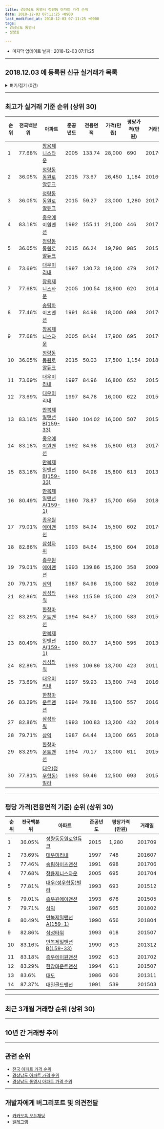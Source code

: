 ```yaml
---
title: 경상남도 통영시 정량동 아파트 가격 순위
date: 2018-12-03 07:11:25 +0900
last_modified_at: 2018-12-03 07:11:25 +0900
tags:
- 경상남도 통영시
- 정량동

---
```


* 마지막 업데이트 날짜 : 2018-12-03 07:11:25

---

## 2018.12.03 에 등록된 신규 실거래가 목록

<details>
<summary>펴기/접기 (0건)</summary>
<div markdown="1">

|아파트|전국백분위|준공년도|전용면적|가격(만원)|평당가격(만원)|거래일|
|---|---|---|---|---|---|---|
|없음|||||||


</div>
</details>

---

## 최고가 실거래 기준 순위 (상위 30)


|순위|전국백분위|아파트|준공년도|전용면적|가격(만원)|평당가격(만원)|거래일|
|---|---|---|---|---|---|---|---|
|1|77.68%|[창용제니스타운](https://search.naver.com/search.naver?query=%EA%B2%BD%EC%83%81%EB%82%A8%EB%8F%84+%ED%86%B5%EC%98%81%EC%8B%9C+%EC%A0%95%EB%9F%89%EB%8F%99+%EC%B0%BD%EC%9A%A9%EC%A0%9C%EB%8B%88%EC%8A%A4%ED%83%80%EC%9A%B4)|2005|133.74|28,000|690|201705|
|2|36.05%|[정량동동원로얄듀크](https://search.naver.com/search.naver?query=%EA%B2%BD%EC%83%81%EB%82%A8%EB%8F%84+%ED%86%B5%EC%98%81%EC%8B%9C+%EC%A0%95%EB%9F%89%EB%8F%99+%EC%A0%95%EB%9F%89%EB%8F%99%EB%8F%99%EC%9B%90%EB%A1%9C%EC%96%84%EB%93%80%ED%81%AC)|2015|73.67|26,450|1,184|201605|
|3|36.05%|[정량동동원로얄듀크](https://search.naver.com/search.naver?query=%EA%B2%BD%EC%83%81%EB%82%A8%EB%8F%84+%ED%86%B5%EC%98%81%EC%8B%9C+%EC%A0%95%EB%9F%89%EB%8F%99+%EC%A0%95%EB%9F%89%EB%8F%99%EB%8F%99%EC%9B%90%EB%A1%9C%EC%96%84%EB%93%80%ED%81%AC)|2015|59.27|23,000|1,280|201709|
|4|83.18%|[종우에이원맨션](https://search.naver.com/search.naver?query=%EA%B2%BD%EC%83%81%EB%82%A8%EB%8F%84+%ED%86%B5%EC%98%81%EC%8B%9C+%EC%A0%95%EB%9F%89%EB%8F%99+%EC%A2%85%EC%9A%B0%EC%97%90%EC%9D%B4%EC%9B%90%EB%A7%A8%EC%85%98)|1992|155.11|21,000|446|201711|
|5|36.05%|[정량동동원로얄듀크](https://search.naver.com/search.naver?query=%EA%B2%BD%EC%83%81%EB%82%A8%EB%8F%84+%ED%86%B5%EC%98%81%EC%8B%9C+%EC%A0%95%EB%9F%89%EB%8F%99+%EC%A0%95%EB%9F%89%EB%8F%99%EB%8F%99%EC%9B%90%EB%A1%9C%EC%96%84%EB%93%80%ED%81%AC)|2015|66.24|19,790|985|201511|
|6|73.69%|[대우미리내](https://search.naver.com/search.naver?query=%EA%B2%BD%EC%83%81%EB%82%A8%EB%8F%84+%ED%86%B5%EC%98%81%EC%8B%9C+%EC%A0%95%EB%9F%89%EB%8F%99+%EB%8C%80%EC%9A%B0%EB%AF%B8%EB%A6%AC%EB%82%B4)|1997|130.73|19,000|479|201709|
|7|77.68%|[창용제니스타운](https://search.naver.com/search.naver?query=%EA%B2%BD%EC%83%81%EB%82%A8%EB%8F%84+%ED%86%B5%EC%98%81%EC%8B%9C+%EC%A0%95%EB%9F%89%EB%8F%99+%EC%B0%BD%EC%9A%A9%EC%A0%9C%EB%8B%88%EC%8A%A4%ED%83%80%EC%9A%B4)|2005|100.54|18,900|620|201410|
|8|77.46%|[송림하이츠맨션](https://search.naver.com/search.naver?query=%EA%B2%BD%EC%83%81%EB%82%A8%EB%8F%84+%ED%86%B5%EC%98%81%EC%8B%9C+%EC%A0%95%EB%9F%89%EB%8F%99+%EC%86%A1%EB%A6%BC%ED%95%98%EC%9D%B4%EC%B8%A0%EB%A7%A8%EC%85%98)|1991|84.98|18,000|698|201706|
|9|77.68%|[창용제니스타운](https://search.naver.com/search.naver?query=%EA%B2%BD%EC%83%81%EB%82%A8%EB%8F%84+%ED%86%B5%EC%98%81%EC%8B%9C+%EC%A0%95%EB%9F%89%EB%8F%99+%EC%B0%BD%EC%9A%A9%EC%A0%9C%EB%8B%88%EC%8A%A4%ED%83%80%EC%9A%B4)|2005|84.94|17,900|695|201704|
|10|36.05%|[정량동동원로얄듀크](https://search.naver.com/search.naver?query=%EA%B2%BD%EC%83%81%EB%82%A8%EB%8F%84+%ED%86%B5%EC%98%81%EC%8B%9C+%EC%A0%95%EB%9F%89%EB%8F%99+%EC%A0%95%EB%9F%89%EB%8F%99%EB%8F%99%EC%9B%90%EB%A1%9C%EC%96%84%EB%93%80%ED%81%AC)|2015|50.03|17,500|1,154|201801|
|11|73.69%|[대우미리내](https://search.naver.com/search.naver?query=%EA%B2%BD%EC%83%81%EB%82%A8%EB%8F%84+%ED%86%B5%EC%98%81%EC%8B%9C+%EC%A0%95%EB%9F%89%EB%8F%99+%EB%8C%80%EC%9A%B0%EB%AF%B8%EB%A6%AC%EB%82%B4)|1997|84.96|16,800|652|201503|
|12|73.69%|[대우미리내](https://search.naver.com/search.naver?query=%EA%B2%BD%EC%83%81%EB%82%A8%EB%8F%84+%ED%86%B5%EC%98%81%EC%8B%9C+%EC%A0%95%EB%9F%89%EB%8F%99+%EB%8C%80%EC%9A%B0%EB%AF%B8%EB%A6%AC%EB%82%B4)|1997|84.78|16,000|622|201508|
|13|83.16%|[만복제일맨션B(159-33)](https://search.naver.com/search.naver?query=%EA%B2%BD%EC%83%81%EB%82%A8%EB%8F%84+%ED%86%B5%EC%98%81%EC%8B%9C+%EC%A0%95%EB%9F%89%EB%8F%99+%EB%A7%8C%EB%B3%B5%EC%A0%9C%EC%9D%BC%EB%A7%A8%EC%85%98B%28159-33%29)|1990|104.02|16,000|507|201507|
|14|83.18%|[종우에이원맨션](https://search.naver.com/search.naver?query=%EA%B2%BD%EC%83%81%EB%82%A8%EB%8F%84+%ED%86%B5%EC%98%81%EC%8B%9C+%EC%A0%95%EB%9F%89%EB%8F%99+%EC%A2%85%EC%9A%B0%EC%97%90%EC%9D%B4%EC%9B%90%EB%A7%A8%EC%85%98)|1992|84.98|15,800|613|201702|
|15|83.16%|[만복제일맨션B(159-33)](https://search.naver.com/search.naver?query=%EA%B2%BD%EC%83%81%EB%82%A8%EB%8F%84+%ED%86%B5%EC%98%81%EC%8B%9C+%EC%A0%95%EB%9F%89%EB%8F%99+%EB%A7%8C%EB%B3%B5%EC%A0%9C%EC%9D%BC%EB%A7%A8%EC%85%98B%28159-33%29)|1990|84.96|15,800|613|201312|
|16|80.49%|[만복제일맨션A(159-1)](https://search.naver.com/search.naver?query=%EA%B2%BD%EC%83%81%EB%82%A8%EB%8F%84+%ED%86%B5%EC%98%81%EC%8B%9C+%EC%A0%95%EB%9F%89%EB%8F%99+%EB%A7%8C%EB%B3%B5%EC%A0%9C%EC%9D%BC%EB%A7%A8%EC%85%98A%28159-1%29)|1990|78.87|15,700|656|201804|
|17|79.01%|[종우원에이맨션](https://search.naver.com/search.naver?query=%EA%B2%BD%EC%83%81%EB%82%A8%EB%8F%84+%ED%86%B5%EC%98%81%EC%8B%9C+%EC%A0%95%EB%9F%89%EB%8F%99+%EC%A2%85%EC%9A%B0%EC%9B%90%EC%97%90%EC%9D%B4%EB%A7%A8%EC%85%98)|1993|84.94|15,500|602|201702|
|18|82.86%|[삼성타워](https://search.naver.com/search.naver?query=%EA%B2%BD%EC%83%81%EB%82%A8%EB%8F%84+%ED%86%B5%EC%98%81%EC%8B%9C+%EC%A0%95%EB%9F%89%EB%8F%99+%EC%82%BC%EC%84%B1%ED%83%80%EC%9B%8C)|1993|84.64|15,500|604|201801|
|19|79.01%|[종우원에이맨션](https://search.naver.com/search.naver?query=%EA%B2%BD%EC%83%81%EB%82%A8%EB%8F%84+%ED%86%B5%EC%98%81%EC%8B%9C+%EC%A0%95%EB%9F%89%EB%8F%99+%EC%A2%85%EC%9A%B0%EC%9B%90%EC%97%90%EC%9D%B4%EB%A7%A8%EC%85%98)|1993|139.86|15,200|358|200906|
|20|79.71%|[삼익](https://search.naver.com/search.naver?query=%EA%B2%BD%EC%83%81%EB%82%A8%EB%8F%84+%ED%86%B5%EC%98%81%EC%8B%9C+%EC%A0%95%EB%9F%89%EB%8F%99+%EC%82%BC%EC%9D%B5)|1987|84.96|15,000|582|201607|
|21|82.86%|[삼성타워](https://search.naver.com/search.naver?query=%EA%B2%BD%EC%83%81%EB%82%A8%EB%8F%84+%ED%86%B5%EC%98%81%EC%8B%9C+%EC%A0%95%EB%9F%89%EB%8F%99+%EC%82%BC%EC%84%B1%ED%83%80%EC%9B%8C)|1993|115.59|15,000|428|201706|
|22|83.29%|[한창마운트맨션](https://search.naver.com/search.naver?query=%EA%B2%BD%EC%83%81%EB%82%A8%EB%8F%84+%ED%86%B5%EC%98%81%EC%8B%9C+%EC%A0%95%EB%9F%89%EB%8F%99+%ED%95%9C%EC%B0%BD%EB%A7%88%EC%9A%B4%ED%8A%B8%EB%A7%A8%EC%85%98)|1994|84.87|15,000|583|201504|
|23|80.49%|[만복제일맨션A(159-1)](https://search.naver.com/search.naver?query=%EA%B2%BD%EC%83%81%EB%82%A8%EB%8F%84+%ED%86%B5%EC%98%81%EC%8B%9C+%EC%A0%95%EB%9F%89%EB%8F%99+%EB%A7%8C%EB%B3%B5%EC%A0%9C%EC%9D%BC%EB%A7%A8%EC%85%98A%28159-1%29)|1990|80.37|14,500|595|201301|
|24|82.86%|[삼성타워](https://search.naver.com/search.naver?query=%EA%B2%BD%EC%83%81%EB%82%A8%EB%8F%84+%ED%86%B5%EC%98%81%EC%8B%9C+%EC%A0%95%EB%9F%89%EB%8F%99+%EC%82%BC%EC%84%B1%ED%83%80%EC%9B%8C)|1993|106.86|13,700|423|201110|
|25|73.69%|[대우미리내](https://search.naver.com/search.naver?query=%EA%B2%BD%EC%83%81%EB%82%A8%EB%8F%84+%ED%86%B5%EC%98%81%EC%8B%9C+%EC%A0%95%EB%9F%89%EB%8F%99+%EB%8C%80%EC%9A%B0%EB%AF%B8%EB%A6%AC%EB%82%B4)|1997|59.93|13,600|748|201607|
|26|83.29%|[한창마운트맨션](https://search.naver.com/search.naver?query=%EA%B2%BD%EC%83%81%EB%82%A8%EB%8F%84+%ED%86%B5%EC%98%81%EC%8B%9C+%EC%A0%95%EB%9F%89%EB%8F%99+%ED%95%9C%EC%B0%BD%EB%A7%88%EC%9A%B4%ED%8A%B8%EB%A7%A8%EC%85%98)|1994|79.88|13,500|557|201610|
|27|82.86%|[삼성타워](https://search.naver.com/search.naver?query=%EA%B2%BD%EC%83%81%EB%82%A8%EB%8F%84+%ED%86%B5%EC%98%81%EC%8B%9C+%EC%A0%95%EB%9F%89%EB%8F%99+%EC%82%BC%EC%84%B1%ED%83%80%EC%9B%8C)|1993|100.83|13,200|432|201405|
|28|79.71%|[삼익](https://search.naver.com/search.naver?query=%EA%B2%BD%EC%83%81%EB%82%A8%EB%8F%84+%ED%86%B5%EC%98%81%EC%8B%9C+%EC%A0%95%EB%9F%89%EB%8F%99+%EC%82%BC%EC%9D%B5)|1987|64.44|13,000|665|201802|
|29|83.29%|[한창마운트맨션](https://search.naver.com/search.naver?query=%EA%B2%BD%EC%83%81%EB%82%A8%EB%8F%84+%ED%86%B5%EC%98%81%EC%8B%9C+%EC%A0%95%EB%9F%89%EB%8F%99+%ED%95%9C%EC%B0%BD%EB%A7%88%EC%9A%B4%ED%8A%B8%EB%A7%A8%EC%85%98)|1994|70.17|13,000|611|201507|
|30|77.81%|[대우(정우협동)빌라](https://search.naver.com/search.naver?query=%EA%B2%BD%EC%83%81%EB%82%A8%EB%8F%84+%ED%86%B5%EC%98%81%EC%8B%9C+%EC%A0%95%EB%9F%89%EB%8F%99+%EB%8C%80%EC%9A%B0%28%EC%A0%95%EC%9A%B0%ED%98%91%EB%8F%99%29%EB%B9%8C%EB%9D%BC)|1993|59.46|12,500|693|201512|


---

## 평당 가격(전용면적 기준) 순위 (상위 30)


|순위|전국백분위|아파트|준공년도|평당가격(만원)|거래일|
|---|---|---|---|---|---|
|1|36.05%|[정량동동원로얄듀크](https://search.naver.com/search.naver?query=%EA%B2%BD%EC%83%81%EB%82%A8%EB%8F%84+%ED%86%B5%EC%98%81%EC%8B%9C+%EC%A0%95%EB%9F%89%EB%8F%99+%EC%A0%95%EB%9F%89%EB%8F%99%EB%8F%99%EC%9B%90%EB%A1%9C%EC%96%84%EB%93%80%ED%81%AC)|2015|1,280|201709|
|2|73.69%|[대우미리내](https://search.naver.com/search.naver?query=%EA%B2%BD%EC%83%81%EB%82%A8%EB%8F%84+%ED%86%B5%EC%98%81%EC%8B%9C+%EC%A0%95%EB%9F%89%EB%8F%99+%EB%8C%80%EC%9A%B0%EB%AF%B8%EB%A6%AC%EB%82%B4)|1997|748|201607|
|3|77.46%|[송림하이츠맨션](https://search.naver.com/search.naver?query=%EA%B2%BD%EC%83%81%EB%82%A8%EB%8F%84+%ED%86%B5%EC%98%81%EC%8B%9C+%EC%A0%95%EB%9F%89%EB%8F%99+%EC%86%A1%EB%A6%BC%ED%95%98%EC%9D%B4%EC%B8%A0%EB%A7%A8%EC%85%98)|1991|698|201706|
|4|77.68%|[창용제니스타운](https://search.naver.com/search.naver?query=%EA%B2%BD%EC%83%81%EB%82%A8%EB%8F%84+%ED%86%B5%EC%98%81%EC%8B%9C+%EC%A0%95%EB%9F%89%EB%8F%99+%EC%B0%BD%EC%9A%A9%EC%A0%9C%EB%8B%88%EC%8A%A4%ED%83%80%EC%9A%B4)|2005|695|201704|
|5|77.81%|[대우(정우협동)빌라](https://search.naver.com/search.naver?query=%EA%B2%BD%EC%83%81%EB%82%A8%EB%8F%84+%ED%86%B5%EC%98%81%EC%8B%9C+%EC%A0%95%EB%9F%89%EB%8F%99+%EB%8C%80%EC%9A%B0%28%EC%A0%95%EC%9A%B0%ED%98%91%EB%8F%99%29%EB%B9%8C%EB%9D%BC)|1993|693|201512|
|6|79.01%|[종우원에이맨션](https://search.naver.com/search.naver?query=%EA%B2%BD%EC%83%81%EB%82%A8%EB%8F%84+%ED%86%B5%EC%98%81%EC%8B%9C+%EC%A0%95%EB%9F%89%EB%8F%99+%EC%A2%85%EC%9A%B0%EC%9B%90%EC%97%90%EC%9D%B4%EB%A7%A8%EC%85%98)|1993|676|201505|
|7|79.71%|[삼익](https://search.naver.com/search.naver?query=%EA%B2%BD%EC%83%81%EB%82%A8%EB%8F%84+%ED%86%B5%EC%98%81%EC%8B%9C+%EC%A0%95%EB%9F%89%EB%8F%99+%EC%82%BC%EC%9D%B5)|1987|665|201802|
|8|80.49%|[만복제일맨션A(159-1)](https://search.naver.com/search.naver?query=%EA%B2%BD%EC%83%81%EB%82%A8%EB%8F%84+%ED%86%B5%EC%98%81%EC%8B%9C+%EC%A0%95%EB%9F%89%EB%8F%99+%EB%A7%8C%EB%B3%B5%EC%A0%9C%EC%9D%BC%EB%A7%A8%EC%85%98A%28159-1%29)|1990|656|201804|
|9|82.86%|[삼성타워](https://search.naver.com/search.naver?query=%EA%B2%BD%EC%83%81%EB%82%A8%EB%8F%84+%ED%86%B5%EC%98%81%EC%8B%9C+%EC%A0%95%EB%9F%89%EB%8F%99+%EC%82%BC%EC%84%B1%ED%83%80%EC%9B%8C)|1993|618|201507|
|10|83.16%|[만복제일맨션B(159-33)](https://search.naver.com/search.naver?query=%EA%B2%BD%EC%83%81%EB%82%A8%EB%8F%84+%ED%86%B5%EC%98%81%EC%8B%9C+%EC%A0%95%EB%9F%89%EB%8F%99+%EB%A7%8C%EB%B3%B5%EC%A0%9C%EC%9D%BC%EB%A7%A8%EC%85%98B%28159-33%29)|1990|613|201312|
|11|83.18%|[종우에이원맨션](https://search.naver.com/search.naver?query=%EA%B2%BD%EC%83%81%EB%82%A8%EB%8F%84+%ED%86%B5%EC%98%81%EC%8B%9C+%EC%A0%95%EB%9F%89%EB%8F%99+%EC%A2%85%EC%9A%B0%EC%97%90%EC%9D%B4%EC%9B%90%EB%A7%A8%EC%85%98)|1992|613|201702|
|12|83.29%|[한창마운트맨션](https://search.naver.com/search.naver?query=%EA%B2%BD%EC%83%81%EB%82%A8%EB%8F%84+%ED%86%B5%EC%98%81%EC%8B%9C+%EC%A0%95%EB%9F%89%EB%8F%99+%ED%95%9C%EC%B0%BD%EB%A7%88%EC%9A%B4%ED%8A%B8%EB%A7%A8%EC%85%98)|1994|611|201507|
|13|83.6%|[대도](https://search.naver.com/search.naver?query=%EA%B2%BD%EC%83%81%EB%82%A8%EB%8F%84+%ED%86%B5%EC%98%81%EC%8B%9C+%EC%A0%95%EB%9F%89%EB%8F%99+%EB%8C%80%EB%8F%84)|1986|606|201311|
|14|87.37%|[대일골드맨션](https://search.naver.com/search.naver?query=%EA%B2%BD%EC%83%81%EB%82%A8%EB%8F%84+%ED%86%B5%EC%98%81%EC%8B%9C+%EC%A0%95%EB%9F%89%EB%8F%99+%EB%8C%80%EC%9D%BC%EA%B3%A8%EB%93%9C%EB%A7%A8%EC%85%98)|1991|539|201503|


---

## 최근 3개월 거래량 순위 (상위 30)


<div style="width:100%;">
    <canvas id="deal_count_ranking" height="250"></canvas>
</div>


<script>
new Chart(document.getElementById("deal_count_ranking"), {
    type: 'horizontalBar',
    data: {
        labels: ['정량동동원로얄듀크', '종우에이원맨션', '대도', '송림하이츠맨션', '종우원에이맨션', '대우(정우협동)빌라'],
        datasets: [{
            label: '실거래 수',
            data: [3, 2, 2, 1, 1, 1],
            borderColor: "rgba(255, 0, 128, 1)",
            backgroundColor: "rgba(255, 0, 128, 0.5)",
            fill: false,
        }]
    },
    options: {
        responsive: true,
        title: {
            display: true,
            text: '최근 3개월 거래량 순위'
        },
        tooltips: {
            mode: 'index',
            intersect: false,
            callbacks: {
                title: function(tooltipItems, data) {
                    return "실거래 수:";
                },
                label: function(tooltipItem, data) {
                    return data.labels[tooltipItem.index] + ": " + tooltipItem.xLabel;
                }
            }
        },
        hover: {
            mode: 'nearest',
            intersect: true
        },
        scales: {
            xAxes: [{
                display: true,
                scaleLabel: {
                    display: true,
                    labelString: '실거래 수'
                },
                ticks: {
                    suggestedMin: 0,
                }
            }],
            yAxes: [{
                display: true,
                ticks: {
                    autoSkip: false,
                    callback: function(value, index, values) {
                        if (value.length > 15)
                            return value.substr(0, 13) + "...";
                        else
                            return value;
                    }
                },
                scaleLabel: {
                    display: false,
                }
            }]
        }
    }
});

</script>


---

## 10년 간 거래량 추이


<div style="width:100%;">
    <canvas id="deal_progress" height="250"></canvas>
</div>

<script>
new Chart(document.getElementById("deal_progress"), {
    type: 'line',
    data: {
        labels: ['200812','200901','200902','200903','200904','200905','200906','200907','200908','200909','200910','200911','200912','201001','201002','201003','201004','201005','201006','201007','201008','201009','201010','201011','201012','201101','201102','201103','201104','201105','201106','201107','201108','201109','201110','201111','201112','201201','201202','201203','201204','201205','201206','201207','201208','201209','201210','201211','201212','201301','201302','201303','201304','201305','201306','201307','201308','201309','201310','201311','201312','201401','201402','201403','201404','201405','201406','201407','201408','201409','201410','201411','201412','201501','201502','201503','201504','201505','201506','201507','201508','201509','201510','201511','201512','201601','201602','201603','201604','201605','201606','201607','201608','201609','201610','201611','201612','201701','201702','201703','201704','201705','201706','201707','201708','201709','201710','201711','201712','201801','201802','201803','201804','201805','201806','201807','201808','201809','201810','201811','201812'],
        datasets: [{
            label: '실거래 수',
            pointRadius: 1,
            data: [6, 3, 7, 12, 8, 6, 8, 6, 3, 7, 5, 4, 9, 6, 5, 5, 7, 9, 4, 3, 5, 7, 10, 7, 5, 4, 8, 13, 7, 7, 5, 5, 7, 9, 9, 12, 2, 6, 3, 2, 7, 4, 7, 0, 6, 3, 4, 4, 0, 3, 7, 7, 3, 7, 4, 4, 3, 4, 3, 3, 5, 6, 5, 7, 7, 4, 4, 5, 3, 12, 4, 3, 6, 4, 5, 10, 6, 7, 4, 9, 10, 5, 6, 5, 6, 3, 3, 4, 4, 12, 4, 6, 5, 3, 2, 8, 4, 0, 8, 3, 6, 2, 3, 2, 2, 7, 4, 8, 2, 3, 4, 6, 5, 5, 5, 3, 6, 3, 9, 1, 0],
            borderColor: "rgba(255, 201, 14, 1)",
            backgroundColor: "rgba(255, 201, 14, 0.5)",
            fill: true,
        }]
    },
    options: {
        responsive: true,
        title: {
            display: true,
            text: '10년간 거래량 추이'
        },
        tooltips: {
            mode: 'index',
            intersect: false,
        },
        hover: {
            mode: 'nearest',
            intersect: true
        },
        scales: {
            xAxes: [{
                display: true,
                scaleLabel: {
                    display: true,
                    labelString: '년/월'
                }
            }],
            yAxes: [{
                display: true,
                ticks: {
                    suggestedMin: 0,
                },
                scaleLabel: {
                    display: true,
                    labelString: '실거래 수'
                }
            }]
        }
    }
});

</script>


---

## 관련 순위

- [전국 아파트 가격 순위](https://inasie.github.io/apt-ranking/전국)
- [경상남도 아파트 가격 순위](https://inasie.github.io/apt-ranking/경상남도)
- [경상남도 통영시 아파트 가격 순위](https://inasie.github.io/apt-ranking/경상남도-통영시)


---

## 개발자에게 버그리포트 및 의견전달

- [카카오톡 오픈채팅](https://open.kakao.com/o/gLJUAP4)
- [텔레그램](https://t.me/inasie)

